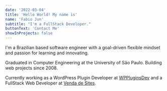 ```yaml
---
date: '2022-03-04'
title: 'Hello World! My name is'
name: 'Fabio Jun'
subtitle: "I'm a FullStack Developer."
buttonText: 'Contact Me'
showInProjects: false
---
```


I'm a Brazilian based software engineer with a goal-driven flexible mindset and passion for learning and innovating.

Graduated in Computer Engineering at the University of São Paulo. 
Building web projects since 2008.

Currently working as a WordPress Plugin Developer at [WPPluginsDev](https://wpplugins.dev) and a FullStack Web Developer at [Venda de Sites](https://vendadesites.com.br/).

